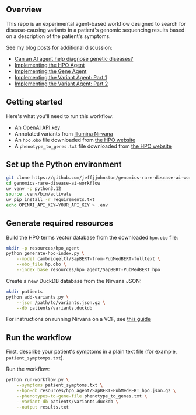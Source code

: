 ## Overview

This repo is an experimental agent-based workflow designed to search for disease-causing variants in a patient's genomic sequencing results based on a description of the patient's symptoms. 

See my blog posts for additional discussion:

- [Can an AI agent help diagnose genetic diseases?](https://jeffjjohnston.github.io/2025/07/20/genomics-ai-agent/)
- [Implementing the HPO Agent](https://jeffjjohnston.github.io/2025/08/07/hpo-agent/)
- [Implementing the Gene Agent](https://jeffjjohnston.github.io/2025/08/18/gene-agent/)
- [Implementing the Variant Agent: Part 1](https://jeffjjohnston.github.io/2025/08/24/variant-agent-part-1/)
- [Implementing the Variant Agent: Part 2](https://jeffjjohnston.github.io/2025/09/01/variant-agent-part-2/)

## Getting started

Here's what you'll need to run this workflow:

- An [OpenAI API key](https://platform.openai.com/docs/libraries#create-and-export-an-api-key)
- Annotated variants from [Illumina Nirvana](https://illumina.github.io/NirvanaDocumentation/3.18/)
- An `hpo.obo` file downloaded from [the HPO website](https://hpo.jax.org/data/ontology)
- A `phenotype_to_genes.txt` file downloaded from [the HPO website](https://hpo.jax.org/data/annotations)

## Set up the Python environment

```bash
git clone https://github.com/jeffjjohnston/genomics-rare-disease-ai-workflow.git
cd genomics-rare-disease-ai-workflow
uv venv -p python3.12
source .venv/bin/activate
uv pip install -r requirements.txt
echo OPENAI_API_KEY=YOUR_API_KEY > .env
```

## Generate required resources

Build the HPO terms vector database from the downloaded `hpo.obo` file:

```bash
mkdir -p resources/hpo_agent
python generate-hpo-index.py \
    --model cambridgeltl/SapBERT-from-PubMedBERT-fulltext \
    --obo_file hp.obo \
    --index_base resources/hpo_agent/SapBERT-PubMedBERT_hpo
```

Create a new DuckDB database from the Nirvana JSON:

```bash
mkdir patients
python add-variants.py \
    --json /path/to/variants.json.gz \
    --db patients/variants.duckdb
```

For instructions on running Nirvana on a VCF, see [this guide](Nirvana_guide.md)

## Run the workflow

First, describe your patient's symptoms in a plain text file (for example, `patient_symptomps.txt`).

Run the workflow:

```bash
python run-workflow.py \
    --symptoms patient_symptoms.txt \
    --hpo-db resources/hpo_agent/SapBERT-PubMedBERT_hpo.json.gz \
    --phenotypes-to-gene-file phenotype_to_genes.txt \
    --variant-db patients/variants.duckdb \
    --output results.txt
```
